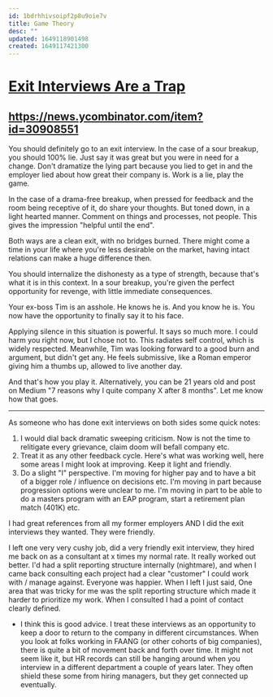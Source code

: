 ```yaml
---
id: 1bdrhhivsoipf2p8u9oie7v
title: Game Theory
desc: ""
updated: 1649118901498
created: 1649117421300
---
```


# [Exit Interviews Are a Trap](https://jacobian.org/2022/apr/4/exit-interviews-are-a-trap/)

## https://news.ycombinator.com/item?id=30908551

You should definitely go to an exit interview.
In the case of a sour breakup, you should 100% lie. Just say it was great but you were in need for a change. Don't dramatize the lying part because you lied to get in and the employer lied about how great their company is. Work is a lie, play the game.

In the case of a drama-free breakup, when pressed for feedback and the room being receptive of it, do share your thoughts. But toned down, in a light hearted manner. Comment on things and processes, not people. This gives the impression "helpful until the end".

Both ways are a clean exit, with no bridges burned. There might come a time in your life where you're less desirable on the market, having intact relations can make a huge difference then.

You should internalize the dishonesty as a type of strength, because that's what it is in this context. In a sour breakup, you're given the perfect opportunity for revenge, with little immediate consequences.

Your ex-boss Tim is an asshole. He knows he is. And you know he is. You now have the opportunity to finally say it to his face.

Applying silence in this situation is powerful. It says so much more. I could harm you right now, but I chose not to. This radiates self control, which is widely respected. Meanwhile, Tim was looking forward to a good burn and argument, but didn't get any. He feels submissive, like a Roman emperor giving him a thumbs up, allowed to live another day.

And that's how you play it. Alternatively, you can be 21 years old and post on Medium "7 reasons why I quite company X after 8 months". Let me know how that goes.

---

As someone who has done exit interviews on both sides some quick notes:

1. I would dial back dramatic sweeping criticism. Now is not the time to relitigate every grievance, claim doom will befall company etc.
2. Treat it as any other feedback cycle. Here's what was working well, here some areas I might look at improving. Keep it light and friendly.
3. Do a slight "I" perspective. I'm moving for higher pay and to have a bit of a bigger role / influence on decisions etc. I'm moving in part because progression options were unclear to me. I'm moving in part to be able to do a masters program with an EAP program, start a retirement plan match (401K) etc.

I had great references from all my former employers AND I did the exit interviews they wanted. They were friendly.

I left one very very cushy job, did a very friendly exit interview, they hired me back on as a consultant at x times my normal rate. It really worked out better. I'd had a split reporting structure internally (nightmare), and when I came back consulting each project had a clear "customer" I could work with / manage against. Everyone was happier. When I left I just said, One area that was tricky for me was the split reporting structure which made it harder to prioritize my work. When I consulted I had a point of contact clearly defined.

- I think this is good advice. I treat these interviews as an opportunity to keep a door to return to the company in different circumstances. When you look at folks working in FAANG (or other cohorts of big companies), there is quite a bit of movement back and forth over time. It might not seem like it, but HR records can still be hanging around when you interview in a different department a couple of years later. They often shield these some from hiring managers, but they get connected up eventually.
